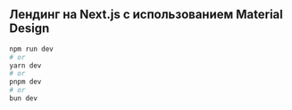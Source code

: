 ## Лендинг на Next.js с использованием Material Design

```bash
npm run dev
# or
yarn dev
# or
pnpm dev
# or
bun dev
```

